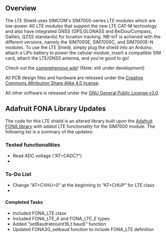 ## Overview
The LTE Shield uses SIMCOM's SIM7000-series LTE modules which are low-power 4G LTE modules that support the new LTE CAT-M technology and also have integrated GNSS (GPS,GLONASS and BeiDou/Compass, Galileo, QZSS standards) for location tracking. NB-IoT is achieved with the different versions, namely the SIM7000E, SIM7000C, and SIM7000E-N modules. To use the LTE Shield, simply plug the shield into an Arduino, attach a LiPo battery to power the cellular module, insert a compatible SIM card, attach the LTE/GNSS antenna, and you're good to go!

Check out the [comprehensive wiki](https://github.com/botletics/LTE-Shield/wiki)! (Note: still under development)

All PCB design files and hardware are released under the [Creative Commons Attribution Share Alike 4.0 license](https://choosealicense.com/licenses/cc-by-sa-4.0/).

All other software is released under the [GNU General Public License v3.0](https://choosealicense.com/licenses/gpl-3.0/).

## Adafruit FONA Library Updates
The code for this LTE shield is an altered library built upon the [Adafruit FONA library](https://github.com/adafruit/Adafruit_FONA) with added LTE functionality for the SIM7000 module. The following list is a summary of the updates:

### Tested functionalities
-	Read ADC voltage (“AT+CADC?”)
-	

### To-Do List
-	Change “AT+CVHU=0” at the beginning to “AT+CHUP” for LTE class
-	

#### Completed Tasks
-	Included FONA_LTE class
-	Included FONA_LTE_A and FONA_LTE_E types
-	Added “setBaudrate(uint16_t baud)” function
-	Updated FONA3G_setbaud function to include FONA_LTE definition
